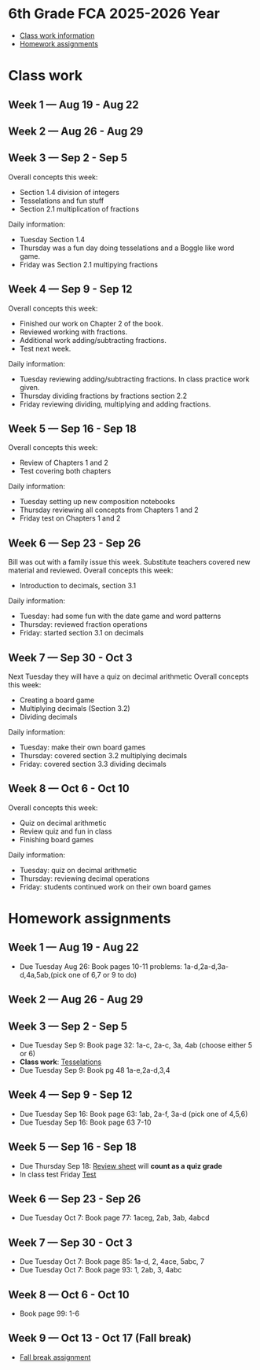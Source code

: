 # 6th Grade FCA 2025-2026 Year

* [Class work information](#class-work)
* [Homework assignments](#homework-assignments)





# Class work
## Week 1 — Aug 19 - Aug 22

## Week 2 — Aug 26 - Aug 29

## Week 3 — Sep 2 - Sep 5
Overall concepts this week:
* Section 1.4 division of integers
* Tesselations and fun stuff
* Section 2.1 multiplication of fractions

Daily information:
* Tuesday Section 1.4
* Thursday was a fun day doing tesselations and a Boggle like word game.
* Friday was Section 2.1 multipying fractions

## Week 4 — Sep 9 - Sep 12
Overall concepts this week:
* Finished our work on Chapter 2 of the book.
* Reviewed working with fractions.
* Additional work adding/subtracting fractions.
* Test next week.

Daily information:
* Tuesday reviewing adding/subtracting fractions.  In class practice work given.
* Thursday dividing fractions by fractions section 2.2
* Friday reviewing dividing, multiplying and adding fractions.

## Week 5 — Sep 16 - Sep 18
Overall concepts this week:
* Review of Chapters 1 and 2
* Test covering both chapters

Daily information:
* Tuesday setting up new composition notebooks
* Thursday reviewing all concepts from Chapters 1 and 2
* Friday test on Chapters 1 and 2

## Week 6 — Sep 23 - Sep 26
Bill was out with a family issue this week. Substitute teachers covered new material and reviewed.
Overall concepts this week:
* Introduction to decimals, section 3.1

Daily information:
* Tuesday: had some fun with the date game and word patterns
* Thursday: reviewed fraction operations
* Friday: started section 3.1 on decimals

## Week 7 — Sep 30 - Oct 3
Next Tuesday they will have a quiz on decimal arithmetic
Overall concepts this week:
* Creating a board game
* Multiplying decimals (Section 3.2)
* Dividing decimals

Daily information:
* Tuesday: make their own board games
* Thursday: covered section 3.2 multiplying decimals
* Friday: covered section 3.3 dividing decimals

## Week 8 — Oct 6 - Oct 10
Overall concepts this week:
* Quiz on decimal arithmetic
* Review quiz and fun in class
* Finishing board games

Daily information:
* Tuesday: quiz on decimal arithmetic
* Thursday: reviewing decimal operations
* Friday: students continued work on their own board games

# Homework assignments
## Week 1 — Aug 19 - Aug 22

* Due Tuesday Aug 26: Book pages 10-11 problems: 1a-d,2a-d,3a-d,4a,5ab,(pick one of 6,7 or 9 to do)

## Week 2 — Aug 26 - Aug 29


## Week 3 — Sep 2 - Sep 5
* Due Tuesday Sep 9: Book page 32: 1a-c, 2a-c, 3a, 4ab (choose either 5 or 6)
* **Class work**: [Tesselations](https://docs.google.com/document/d/1l6g3_WWPxgOP-ggl2ReQB69R2gYpoIu2Rqoc06YMD3k/edit?usp=sharing)
* Due Tuesday Sep 9: Book pg 48 1a-e,2a-d,3,4

## Week 4 — Sep 9 - Sep 12

* Due Tuesday Sep 16: Book page 63: 1ab, 2a-f, 3a-d (pick one of 4,5,6)
* Due Tuesday Sep 16: Book page 63 7-10

## Week 5 — Sep 16 - Sep 18
* Due Thursday Sep 18: [Review sheet](grade6-math-review-ch1-2.md) will **count as a quiz grade**
* In class test Friday [Test](grade6_test_ch1-2.pdf)

## Week 6 — Sep 23 - Sep 26
* Due Tuesday Oct 7: Book page 77: 1aceg, 2ab, 3ab, 4abcd

## Week 7 — Sep 30 - Oct 3
* Due Tuesday Oct 7: Book page 85: 1a-d, 2, 4ace, 5abc, 7
* Due Tuesday Oct 7: Book page 93: 1, 2ab, 3, 4abc


## Week 8 — Oct 6 - Oct 10
* Book page 99: 1-6

## Week 9 — Oct 13 - Oct 17 (Fall break)
* [Fall break assignment](fall-break.md)
